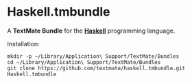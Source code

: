 # Haskell.tmbundle

A **TextMate Bundle** for the [**Haskell**](http://www.haskell.org) programming language.

Installation:

    mkdir -p ~/Library/Application\ Support/TextMate/Bundles
    cd ~/Library/Application\ Support/TextMate/Bundles
    git clone https://github.com/textmate/haskell.tmbundle.git Haskell.tmbundle